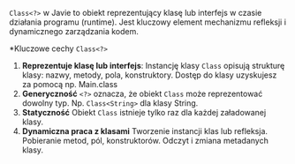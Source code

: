 `Class<?>` w Javie to obiekt reprezentujący klasę lub interfejs w czasie działania programu (runtime). Jest kluczowy element mechanizmu refleksji i dynamicznego zarządzania kodem.

*Kluczowe cechy `Class<?>`

1. **Reprezentuje klasę lub interfejs**: Instancję klasy `Class` opisują strukturę klasy: nazwy, metody, pola, konstruktory. Dostęp do klasy uzyskujesz za pomocą np. Main.class
2. **Generyczność** `<?>` oznacza, że obiekt `Class` może reprezentować dowolny typ. Np. `Class<String>` dla klasy String.
3. **Statyczność** Obiekt `Class` istnieje tylko raz dla każdej załadowanej klasy.
4. **Dynamiczna praca z klasami** Tworzenie instancji klas lub refleksja. Pobieranie metod, pól, konstruktorów. Odczyt i zmiana metadanych klasy.